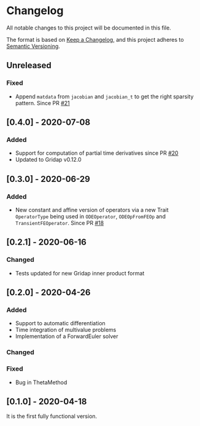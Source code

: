 # Changelog
All notable changes to this project will be documented in this file.

The format is based on [Keep a Changelog](https://keepachangelog.com/en/1.0.0/),
and this project adheres to [Semantic Versioning](https://semver.org/spec/v2.0.0.html).

## Unreleased

### Fixed

  - Append `matdata` from `jacobian` and `jacobian_t` to get the right sparsity pattern. Since PR [#21](https://github.com/gridap/GridapODEs.jl/pull/21)

## [0.4.0] - 2020-07-08

### Added

  - Support for computation of partial time derivatives since PR [#20](https://github.com/gridap/GridapODEs.jl/pull/20)
  - Updated to Gridap v0.12.0

## [0.3.0] - 2020-06-29

### Added

  - New constant and affine version of operators via a new Trait `OperatorType` being used in `ODEOperator`, `ODEOpFromFEOp` and `TransientFEOperator`. Since PR [#18](https://github.com/gridap/GridapODEs.jl/pull/18)

## [0.2.1] - 2020-06-16

### Changed

  - Tests updated for new Gridap inner product format

## [0.2.0] - 2020-04-26

### Added

  - Support to automatic differentiation
  - Time integration of multivalue problems
  - Implementation of a ForwardEuler solver

### Changed

### Fixed

  - Bug in ThetaMethod

## [0.1.0] - 2020-04-18

It is the first fully functional version.
